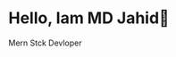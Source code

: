 <main>
    <h1 class=" text-4xl font-bold text-orange-700 text-center " > Hello, Iam MD Jahid👋 </h1>
    <p class=" text-2xl text-orange-500 text-center" > Mern Stck Devloper </p>
</main>
